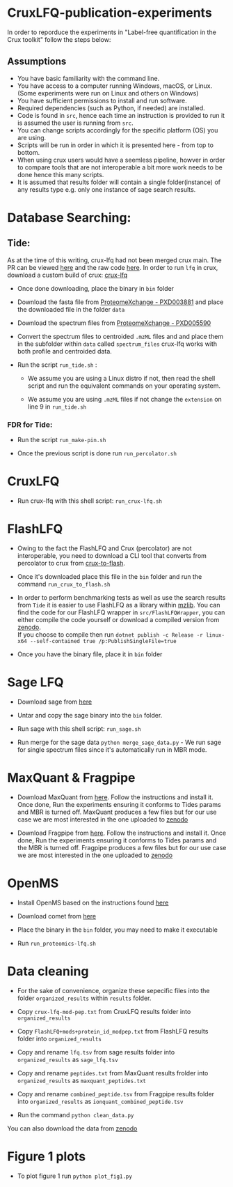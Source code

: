 # CruxLFQ-publication-experiments

In order to reporduce the experiments in "Label-free quantification in the Crux toolkit" follow the steps below:

## Assumptions

- You have basic familiarity with the command line.
- You have access to a computer running Windows, macOS, or Linux. (Some experiments were run on Linux and others on Windows)
- You have sufficient permissions to install and run software.
- Required dependencies (such as Python, if needed) are installed.
- Code is found in `src`, hence each time an instruction is provided to run it is assumed the user is running from `src`.
- You can change scripts accordingly for the specific platform (OS) you are using.
- Scripts will be run in order in which it is presented here - from top to bottom.
- When using crux users would have a seemless pipeline, howver in order to compare tools that are not interoperable a bit more work needs to be done hence this many scripts.
- It is assumed that results folder will contain a single folder(instance) of any results type e.g. only one instance of sage search results.

# Database Searching:

## Tide:

As at the time of this writing, crux-lfq had not been merged crux main.
The PR can be viewed [here](https://github.com/crux-toolkit/crux-toolkit/pull/717) and the raw code [here](https://github.com/acquayefrank/crux-toolkit/tree/feat/LFQ). In order to run `lfq` in crux, download a custom build of crux: [crux-lfq]()

- Once done downloading, place the binary in `bin` folder

- Download the fasta file from [ProteomeXchange - PXD003881](https://ftp.pride.ebi.ac.uk/pride/data/archive/2018/05/PXD003881/Human_ecoli_trypsin_1501v_uniprot_sprot.fasta) and place the downloaded file in the folder `data`

- Download the spectrum files from [ProteomeXchange - PXD005590](https://www.ebi.ac.uk/pride/archive/projects/PXD005590)

- Convert the spectrum files to centroided `.mzML` files and and place them in the subfolder within `data` called `spectrum_files` crux-lfq works with both profile and centroided data.

- Run the script `run_tide.sh` :

  - We assume you are using a Linux distro if not, then read the shell script and run the equivalent commands on your operating system.

  - We assume you are using `.mzML` files if not change the `extension` on line 9 in `run_tide.sh`

### FDR for Tide:

- Run the script `run_make-pin.sh`

- Once the previous script is done run `run_percolator.sh`

# CruxLFQ

- Run crux-lfq with this shell script: `run_crux-lfq.sh`

# FlashLFQ

- Owing to the fact the FlashLFQ and Crux (percolator) are not interoperable, you need to download a CLI tool that converts from percolator to crux from [crux-to-flash]().

- Once it's downloaded place this file in the `bin` folder and run the command `run_crux_to_flash.sh`

- In order to perform benchmarking tests as well as use the search results from `Tide` it is easier to use FlashLFQ as a library within [mzlib](https://www.nuget.org/packages/mzLib/). You can find the code for our FlashLFQ wrapper in `src/FlashLFQWrapper`, you can either compile the code yourself or download a compiled version from [zenodo](). \
  If you choose to compile then run `dotnet publish -c Release -r linux-x64 --self-contained true /p:PublishSingleFile=true`

- Once you have the binary file, place it in `bin` folder

# Sage LFQ

- Download sage from [here](https://github.com/lazear/sage/releases/tag/v0.14.7)

- Untar and copy the sage binary into the `bin` folder.

- Run sage with this shell script: `run_sage.sh`

- Run merge for the sage data `python merge_sage_data.py` - We run sage for single spectrum files since it's automatically run in MBR mode.

# MaxQuant & Fragpipe

- Download MaxQuant from [here](https://maxquant.org/). Follow the instructions and install it. Once done, Run the experiments ensuring it conforms to Tides params and MBR is turned off.
  MaxQuant produces a few files but for our use case we are most interested in the one uploaded to [zenodo]()

- Download Fragpipe from [here](https://github.com/Nesvilab/FragPipe/releases). Follow the instructions and install it. Once done, Run the experiments ensuring it conforms to Tides params and the MBR is turned off. Fragpipe produces a few files but for our use case we are most interested in the one uploaded to [zenodo]()

# OpenMS

- Install OpenMS based on the instructions found [here](https://openms.readthedocs.io/en/latest/about/installation/installation-on-gnu-linux.html)

- Download comet from [here](https://github.com/UWPR/Comet/releases/tag/v2025.02.0)

- Place the binary in the `bin` folder, you may need to make it executable

- Run `run_proteomics-lfq.sh`

# Data cleaning

- For the sake of convenience, organize these sepecific files into the folder `organized_results` within `results` folder.

- Copy `crux-lfq-mod-pep.txt` from CruxLFQ results folder into `organized_results`

- Copy `FlashLFQ+mods+protein_id_modpep.txt` from FlashLFQ results folder into `organized_results`

- Copy and rename `lfq.tsv` from sage results folder into `organized_results` as `sage_lfq.tsv`

- Copy and rename `peptides.txt` from MaxQuant results frolder into `organized_results` as `maxquant_peptides.txt`

- Copy and rename `combined_peptide.tsv` from Fragpipe results folder into `organized_results` as `ionquant_combined_peptide.tsv`

- Run the command `python clean_data.py`

You can also download the data from [zenodo]()

# Figure 1 plots

- To plot figure 1 run `python plot_fig1.py`
